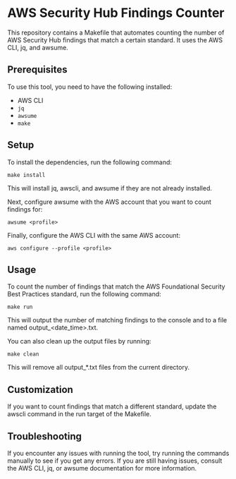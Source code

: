 # AWS Security Hub Findings Counter

This repository contains a Makefile that automates counting the number of AWS Security Hub findings that match a certain standard. It uses the AWS CLI, jq, and awsume.

## Prerequisites
To use this tool, you need to have the following installed:

- AWS CLI
- `jq`
- `awsume`
- `make`


## Setup

To install the dependencies, run the following command:

```text
make install
```

This will install jq, awscli, and awsume if they are not already installed.

Next, configure awsume with the AWS account that you want to count findings for:

```text
awsume <profile>
```

Finally, configure the AWS CLI with the same AWS account:

```text
aws configure --profile <profile>
```

## Usage

To count the number of findings that match the AWS Foundational Security Best Practices standard, run the following command:

```text
make run
```

This will output the number of matching findings to the console and to a file named output_<date_time>.txt.

You can also clean up the output files by running:

```text
make clean
```

This will remove all output_*.txt files from the current directory.

## Customization

If you want to count findings that match a different standard, update the awscli command in the run target of the Makefile.

## Troubleshooting

If you encounter any issues with running the tool, try running the commands manually to see if you get any errors. If you are still having issues, consult the AWS CLI, jq, or awsume documentation for more information.